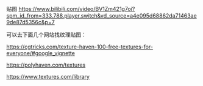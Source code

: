 贴图
https://www.bilibili.com/video/BV1Zm421g7oi?spm_id_from=333.788.player.switch&vd_source=a4e095d68862da71463ae9de87d5356c&p=7

可以去下面几个网站找纹理贴图：

https://cgtricks.com/texture-haven-100-free-textures-for-everyone/#google_vignette

https://polyhaven.com/textures

https://www.textures.com/library
